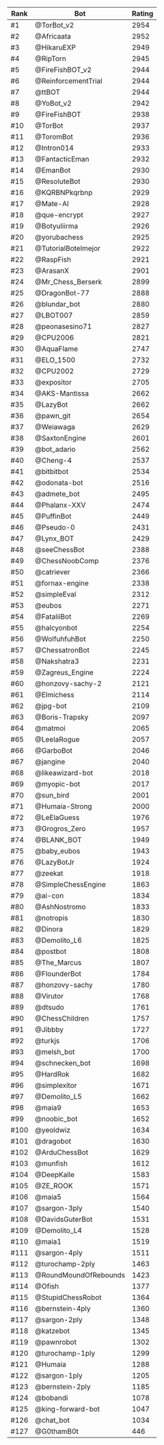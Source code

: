 Rank|Bot|Rating
---|---|---
#1|@TorBot_v2|2954
#2|@Africaata|2952
#3|@HikaruEXP|2949
#4|@RipTorn|2945
#5|@FireFishBOT_v2|2944
#6|@ReinforcementTrial|2944
#7|@ttBOT|2944
#8|@YoBot_v2|2942
#9|@FireFishBOT|2938
#10|@TorBot|2937
#11|@ToromBot|2936
#12|@Intron014|2933
#13|@FantacticEman|2932
#14|@EmanBot|2930
#15|@ResoluteBot|2930
#16|@KQRBNPkqrbnp|2929
#17|@Mate-AI|2928
#18|@que-encrypt|2927
#19|@Botyuliirma|2926
#20|@yorubachess|2925
#21|@TutorialBotelmejor|2922
#22|@RaspFish|2921
#23|@ArasanX|2901
#24|@Mr_Chess_Berserk|2899
#25|@DragonBot-77|2888
#26|@blundar_bot|2880
#27|@LBOT007|2859
#28|@peonasesino71|2827
#29|@CPU2006|2821
#30|@AquaFlame|2747
#31|@ELO_1500|2732
#32|@CPU2002|2729
#33|@expositor|2705
#34|@AKS-Mantissa|2662
#35|@LazyBot|2662
#36|@pawn_git|2654
#37|@Weiawaga|2629
#38|@SaxtonEngine|2601
#39|@bot_adario|2562
#40|@Cheng-4|2537
#41|@bitbitbot|2534
#42|@odonata-bot|2516
#43|@admete_bot|2495
#44|@Phalanx-XXV|2474
#45|@PuffinBot|2449
#46|@Pseudo-0|2431
#47|@Lynx_BOT|2429
#48|@seeChessBot|2388
#49|@ChessNoobComp|2376
#50|@catriever|2366
#51|@fornax-engine|2338
#52|@simpleEval|2312
#53|@eubos|2271
#54|@FataliiBot|2269
#55|@halcyonbot|2254
#56|@WolfuhfuhBot|2250
#57|@ChessatronBot|2245
#58|@Nakshatra3|2231
#59|@Zagreus_Engine|2224
#60|@honzovy-sachy-2|2121
#61|@Elmichess|2114
#62|@jpg-bot|2109
#63|@Boris-Trapsky|2097
#64|@matmoi|2065
#65|@LeelaRogue|2057
#66|@GarboBot|2046
#67|@jangine|2040
#68|@likeawizard-bot|2018
#69|@myopic-bot|2017
#70|@sun_bird|2001
#71|@Humaia-Strong|2000
#72|@LeElaGuess|1976
#73|@Grogros_Zero|1957
#74|@BLANK_BOT|1949
#75|@baby_eubos|1943
#76|@LazyBotJr|1924
#77|@zeekat|1918
#78|@SimpleChessEngine|1863
#79|@ai-con|1834
#80|@AshNostromo|1833
#81|@notropis|1830
#82|@Dinora|1829
#83|@Demolito_L6|1825
#84|@postbot|1808
#85|@The_Marcus|1807
#86|@FlounderBot|1784
#87|@honzovy-sachy|1780
#88|@Virutor|1768
#89|@dtsudo|1761
#90|@ChessChildren|1757
#91|@Jibbby|1727
#92|@turkjs|1706
#93|@melsh_bot|1700
#94|@schnecken_bot|1698
#95|@HardRok|1682
#96|@simplexitor|1671
#97|@Demolito_L5|1662
#98|@maia9|1653
#99|@noobic_bot|1652
#100|@yeoldwiz|1634
#101|@dragobot|1630
#102|@ArduChessBot|1629
#103|@munfish|1612
#104|@DeepKalle|1583
#105|@ZE_ROOK|1571
#106|@maia5|1564
#107|@sargon-3ply|1540
#108|@DavidsGuterBot|1531
#109|@Demolito_L4|1528
#110|@maia1|1519
#111|@sargon-4ply|1511
#112|@turochamp-2ply|1463
#113|@RoundMoundOfRebounds|1423
#114|@Ofish|1377
#115|@StupidChessRobot|1364
#116|@bernstein-4ply|1360
#117|@sargon-2ply|1348
#118|@katzebot|1345
#119|@pawnrobot|1302
#120|@turochamp-1ply|1299
#121|@Humaia|1288
#122|@sargon-1ply|1205
#123|@bernstein-2ply|1185
#124|@bobandi|1078
#125|@king-forward-bot|1047
#126|@chat_bot|1034
#127|@G0thamB0t|446
